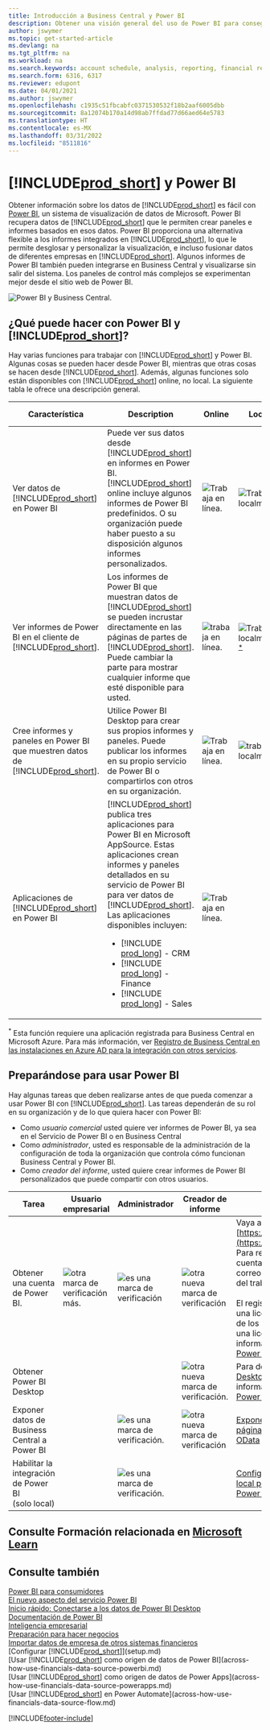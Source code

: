 ```yaml
---
title: Introducción a Business Central y Power BI
description: Obtener una visión general del uso de Power BI para conseguir información, inteligencia empresarial y KPI a partir de los datos de Business Central.
author: jswymer
ms.topic: get-started-article
ms.devlang: na
ms.tgt_pltfrm: na
ms.workload: na
ms.search.keywords: account schedule, analysis, reporting, financial report, business intelligence, KPI
ms.search.form: 6316, 6317
ms.reviewer: edupont
ms.date: 04/01/2021
ms.author: jswymer
ms.openlocfilehash: c1935c51fbcabfc0371530532f18b2aaf6005dbb
ms.sourcegitcommit: 8a12074b170a14d98ab7ffdad77d66aed64e5783
ms.translationtype: HT
ms.contentlocale: es-MX
ms.lasthandoff: 03/31/2022
ms.locfileid: "8511816"
---
```

# <a name="prod_short-and-power-bi"></a>[!INCLUDE[prod_short](includes/prod_short.md)] y Power BI

Obtener información sobre los datos de [!INCLUDE[prod_short](includes/prod_short.md)] es fácil con [Power BI](https://powerbi.microsoft.com), un sistema de visualización de datos de Microsoft. Power BI recupera datos de [!INCLUDE[prod_short](includes/prod_short.md)] que le permiten crear paneles e informes basados en esos datos. Power BI proporciona una alternativa flexible a los informes integrados en [!INCLUDE[prod_short](includes/prod_short.md)], lo que le permite desglosar y personalizar la visualización, e incluso fusionar datos de diferentes empresas en [!INCLUDE[prod_short](includes/prod_short.md)]. Algunos informes de Power BI también pueden integrarse en Business Central y visualizarse sin salir del sistema. Los paneles de control más complejos se experimentan mejor desde el sitio web de Power BI.

![Power BI y Business Central.](media/power-bi-intro.png)

## <a name="what-you-can-do-with-power-bi-and-prod_short"></a>¿Qué puede hacer con Power BI y [!INCLUDE[prod_short](includes/prod_short.md)]?

Hay varias funciones para trabajar con [!INCLUDE[prod_short](includes/prod_short.md)] y Power BI. Algunas cosas se pueden hacer desde Power BI, mientras que otras cosas se hacen desde [!INCLUDE[prod_short](includes/prod_short.md)]. Además, algunas funciones solo están disponibles con [!INCLUDE[prod_short](includes/prod_short.md)] online, no local. La siguiente tabla le ofrece una descripción general.

|Característica|Description|Online|Local|Más información|
|-------|-----------|--------------|-----------|----------------|
|Ver datos de [!INCLUDE[prod_short](includes/prod_short.md)] en Power BI|Puede ver sus datos desde [!INCLUDE[prod_short](includes/prod_short.md)] en informes en Power BI. [!INCLUDE[prod_short](includes/prod_short.md)] online incluye algunos informes de Power BI predefinidos. O su organización puede haber puesto a su disposición algunos informes personalizados.|![Trabaja en línea.](media/check.png)|![Trabaja localmente](media/check.png)|[Vea...](across-working-with-business-central-in-powerbi.md)|
|Ver informes de Power BI en el cliente de [!INCLUDE[prod_short](includes/prod_short.md)].| Los informes de Power BI que muestran datos de [!INCLUDE[prod_short](includes/prod_short.md)] se pueden incrustar directamente en las páginas de partes de [!INCLUDE[prod_short](includes/prod_short.md)]. Puede cambiar la parte para mostrar cualquier informe que esté disponible para usted. |![trabaja en línea.](media/check.png)|![Trabaja localmente](media/check.png)<sup>[*](#onprem)</sup>|[Vea...](across-working-with-powerbi.md).|
|Cree informes y paneles en Power BI que muestren datos de [!INCLUDE[prod_short](includes/prod_short.md)].|Utilice Power BI Desktop para crear sus propios informes y paneles. Puede publicar los informes en su propio servicio de Power BI o compartirlos con otros en su organización.|![Trabaja en línea.](media/check.png)|![trabaja localmente](media/check.png)|[Vea...](across-how-use-financials-data-source-powerbi.md)
|Aplicaciones de [!INCLUDE[prod_short](includes/prod_short.md)] en Power BI| [!INCLUDE[prod_short](includes/prod_short.md)] publica tres aplicaciones para Power BI en Microsoft AppSource. Estas aplicaciones crean informes y paneles detallados en su servicio de Power BI para ver datos de [!INCLUDE[prod_short](includes/prod_short.md)]. Las aplicaciones disponibles incluyen: <ul><li>[!INCLUDE [prod_long](includes/prod_long.md)] - CRM </li><li>[!INCLUDE [prod_long](includes/prod_long.md)] - Finance </li><li>[!INCLUDE [prod_long](includes/prod_long.md)] - Sales </li></ul>  |![Trabaja en línea.](media/check.png)||[Vea...](across-powerbi-business-central-apps.md)

<a name="onprem"><sup>*</sup></a> Esta función requiere una aplicación registrada para Business Central en Microsoft Azure. Para más información, ver [Registro de Business Central en las instalaciones en Azure AD para la integración con otros servicios](/dynamics365/business-central/dev-itpro/administration/register-app-azure).

## <a name="getting-ready-to-use-power-bi"></a>Preparándose para usar Power BI

Hay algunas tareas que deben realizarse antes de que pueda comenzar a usar Power BI con [!INCLUDE[prod_short](includes/prod_short.md)]. <!-- Some of the tasks are typically only done by administrators or super users.--> Las tareas dependerán de su rol en su organización y de lo que quiera hacer con Power BI:

- Como *usuario comercial* usted quiere ver informes de Power BI, ya sea en el Servicio de Power BI o en Business Central
- Como *administrador*, usted es responsable de la administración de la configuración de toda la organización que controla cómo funcionan Business Central y Power BI.
- Como *creador del informe*, usted quiere crear informes de Power BI personalizados que puede compartir con otros usuarios.

|Tarea|Usuario empresarial|Administrador|Creador de informe|Más información|
|----|-------------|-------------|-----------------------|----------------|
|Obtener una cuenta de Power BI.|![otra marca de verificación más.](media/check.png)|![es una marca de verificación](media/check.png)|![otra nueva marca de verificación](media/check.png)|Vaya a [https://powerbi.microsoft.com](https://powerbi.microsoft.com). Para registrarse para una cuenta, use su dirección de correo electrónico y contraseña del trabajo. <br /><br/>El registro requiere que tenga una licencia, pero en la mayoría de los casos ya debería tener una licencia gratuita. Para más información, vea [Licencias de Power BI](admin-powerbi-setup.md#license).|
|Obtener Power BI Desktop|||![otra nueva marca de verificación.](media/check.png)|Para descargar, vaya a [Power BI Desktop](https://powerbi.microsoft.com/desktop/). Para obtener más información, consulte [Obtener Power BI Desktop](/power-bi/fundamentals/desktop-get-the-desktop).
|Exponer datos de Business Central a Power BI||![es una marca de verificación.](media/check.png)|![otra nueva marca de verificación](media/check.png)|[Exponer datos a través de páginas API o servicios web OData](admin-powerbi-setup.md#exposedata)
|Habilitar la integración de Power BI<br />(solo local)||![es una marca de verificación.](media/check.png)||[Configuración Business Central local para la integración de Power BI](admin-powerbi-setup.md#setup)|


<!--



1. If you're using [!INCLUDE[prod_short](includes/prod_short.md)] on-premises, make sure your deployment meets the requirements outlined in [Set up [!INCLUDE[prod_short](includes/prod_short.md)] on-premises for Power BI integration](admin-powerbi-setup.md#setup). This task is typically an administrative task.

2. Expose Business Central data through API pages or published web services.

    Business Central online automatically included several pages as APIs. For more information, see [Business Central API V2.0](/dynamics365/business-central/dev-itpro/api-reference/v2.0/). Application developers for Business Central online can create custom API pages that you can then consume in reports. For more information, see [Developing a Custom API](/dynamics365/business-central/dev-itpro/developer/devenv-develop-custom-api).

   Codeunit, page, and query objects can be published as OData web services. There are many web services published by default. An easy way to find the web services is to search for *web services* in [!INCLUDE[prod_short](includes/prod_short.md)]. For more information about publishing web services, see [Publish a Web Service](across-how-publish-web-service.md).

3. Get a Power BI account.

   To do anything with Power BI and [!INCLUDE[prod_short](includes/prod_short.md)], whether you're an administrator or just a consumer, you'll need Power BI service account. To get an account, go to [https://powerbi.microsoft.com](https://powerbi.microsoft.com). To sign up for an account, use your work email address and password. Sign-up requires that you have a license, but in most cases you should already have a free license. For more information, see [Power BI Licensing](admin-powerbi-setup.md#license).

4. If you want to create your own Power BI reports, get Power BI Desktop.

   You can download [Power BI Desktop](https://powerbi.microsoft.com/desktop/). For more information, see [Get Power BI Desktop](/power-bi/fundamentals/desktop-get-the-desktop).

-->

## <a name="see-related-training-at-microsoft-learn"></a>Consulte Formación relacionada en [Microsoft Learn](/learn/modules/configure-powerbi-excel-dynamics-365-business-central/index)

## <a name="see-also"></a>Consulte también

[Power BI para consumidores](/power-bi/consumer/end-user-consumer)  
[El nuevo aspecto del servicio Power BI](/power-bi/service-new-look)  
[Inicio rápido: Conectarse a los datos de Power BI Desktop](/power-bi/desktop-quickstart-connect-to-data)  
[Documentación de Power BI](/power-bi/)  
[Inteligencia empresarial](bi.md)  
[Preparación para hacer negocios](ui-get-ready-business.md)  
[Importar datos de empresa de otros sistemas financieros](across-import-data-configuration-packages.md)  
[Configurar [!INCLUDE[prod_short](includes/prod_short.md)]](setup.md)  
[Usar [!INCLUDE[prod_short](includes/prod_short.md)] como origen de datos de Power BI](across-how-use-financials-data-source-powerbi.md)  
[Usar [!INCLUDE[prod_short](includes/prod_short.md)] como origen de datos de Power Apps](across-how-use-financials-data-source-powerapps.md)  
[Usar [!INCLUDE[prod_short](includes/prod_short.md)] en Power Automate](across-how-use-financials-data-source-flow.md)  




[!INCLUDE[footer-include](includes/footer-banner.md)]